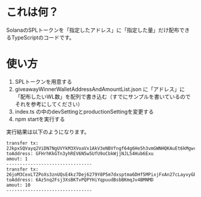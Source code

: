# これは何？
SolanaのSPLトークンを「指定したアドレス」に「指定した量」だけ配布できるTypeScriptのコードです。

# 使い方
1. SPLトークンを用意する
2. giveawayWinnerWalletAddressAndAmountList.json に「アドレス」に「配布したいWL数」を配列で書き込む（すでにサンプルを書いているのでそれを参考にしてください）
3. index.ts の中のdevSettingとproductionSettingを変更する
4. npm startを実行する  

実行結果は以下のようになります。
```
transfer tx: 2JkpxSQVayq2ViDN7NgUVYkM3XVoaVx1AkV3eNBVfngf64g6He5h3vmGWNHQKAuEt6kMgwrRtVXvae3A2zk7zdca
toAddress: GFHrhKkGTn3yhREV6N5w5UfU9oCbkWjjNJL54Hub6Exu
amout: 1
--------------------------------
transfer tx: 26joM3CexLTZPoXs3znUQsE4kz7Dej6279Y8P5m7dxsptma6DHf5MPixjFxAn27cLayvyGbkPmiJ3X3MxYYkhtru
toAddress: 6Az5nq2Fsj3XsBKTvPQPYHiYqpuudBsbBKmqJv4BMNMD
amout: 10
--------------------------------
```